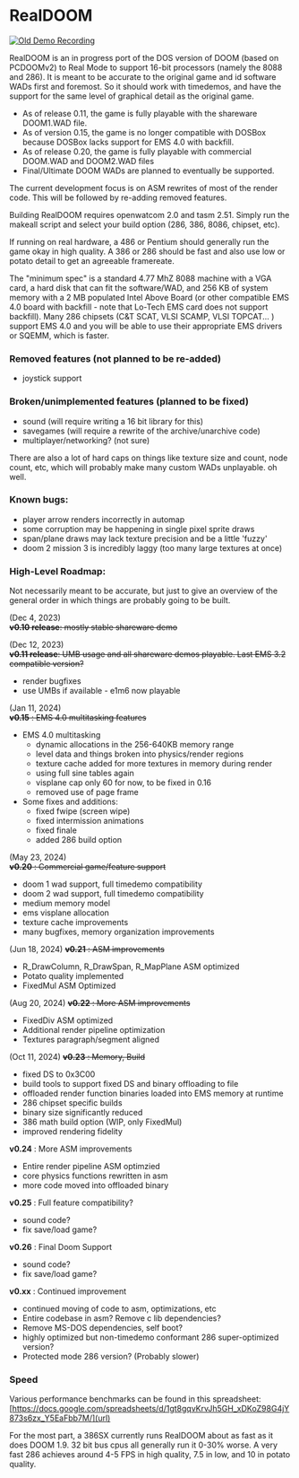 # RealDOOM

[![Old Demo Recording](http://img.youtube.com/vi/AiPq9BUOa98/0.jpg)](https://www.youtube.com/watch?v=AiPq9BUOa98 "RealDOOM v 0.2-ish DOOM2 Map 20 gameplay")



RealDOOM is an in progress port of the DOS version of DOOM (based on PCDOOMv2) to Real Mode to support 16-bit processors (namely the 8088 and 286). It is meant to be accurate to the original game and id software WADs first and foremost. So it should work with timedemos, and have the support for the same level of graphical detail as the original game.


- As of release 0.11, the game is fully playable with the shareware DOOM1.WAD file. 
- As of version 0.15, the game is no longer compatible with DOSBox because DOSBox lacks support for EMS 4.0 with backfill.
- As of release 0.20, the game is fully playable with commercial DOOM.WAD and DOOM2.WAD files
- Final/Ultimate DOOM WADs are planned to eventually be supported.

The current development focus is on ASM rewrites of most of the render code. This will be followed by re-adding removed features.

Building RealDOOM requires openwatcom 2.0 and tasm 2.51.
Simply run the makeall script and select your build option (286, 386, 8086, chipset, etc).

If running on real hardware, a 486 or Pentium should generally run the game okay in high quality. A 386 or 286 should be fast and also use low or potato detail to get an agreeable framereate.

The "minimum spec" is a standard 4.77 MhZ 8088 machine with a VGA card, a hard disk that can fit the software/WAD, and 256 KB of system memory with a 2 MB populated Intel Above Board (or other compatible EMS 4.0 board with backfill - note that Lo-Tech EMS card does not support backfill). Many 286 chipsets (C&T SCAT, VLSI SCAMP, VLSI TOPCAT... ) support EMS 4.0 and you will be able to use their appropriate EMS drivers or SQEMM, which is faster.

### Removed features (not planned to be re-added)
 - joystick support

###  Broken/unimplemented features (planned to be fixed)
 - sound (will require writing a 16 bit library for this)
 - savegames (will require a rewrite of the archive/unarchive code)
 - multiplayer/networking? (not sure)


There are also a lot of hard caps on things like texture size and count, node count, etc, which will probably make many custom WADs unplayable. oh well.


### Known bugs:
 - player arrow renders incorrectly in automap
 - some corruption may be happening in single pixel sprite draws
 - span/plane draws may lack texture precision and be a little 'fuzzy'
 - doom 2 mission 3 is incredibly laggy (too many large textures at once)
 
### High-Level Roadmap:
 Not necessarily meant to be accurate, but just to give an overview of the general order in which things are probably going to be built.

(Dec 4, 2023)      
~~**v0.10 release**: mostly stable shareware demo~~

(Dec 12, 2023)      
~~**v0.11 release**: UMB usage and all shareware demos playable. Last EMS 3.2 compatible version?~~
   - render bugfixes
   - use UMBs if available - e1m6 now playable
     
(Jan 11, 2024)      
~~**v0.15** :  EMS 4.0 multitasking features~~
  - EMS 4.0 multitasking
     - dynamic allocations in the 256-640KB memory range
     - level data and things broken into physics/render regions    
     - texture cache added for more textures in memory during render
     - using full sine tables again
     - visplane cap only 60 for now, to be fixed in 0.16
     - removed use of page frame
  - Some fixes and additions:  
     - fixed fwipe (screen wipe)
     - fixed intermission animations
     - fixed finale
     - added 286 build option

 (May 23, 2024)      
 ~~**v0.20** : Commercial game/feature support~~
  - doom 1 wad support, full timedemo compatibility
  - doom 2 wad support, full timedemo compatibility
  - medium memory model
  - ems visplane allocation
  - texture cache improvements
  - many bugfixes, memory organization improvements
 
 (Jun 18, 2024)
 ~~**v0.21** : ASM improvements~~
  - R_DrawColumn, R_DrawSpan, R_MapPlane ASM optimized
  - Potato quality implemented
  - FixedMul ASM Optimized

 (Aug 20, 2024)
 ~~**v0.22** : More ASM improvements~~
  - FixedDiv ASM optimized
  - Additional render pipeline optimization
  - Textures paragraph/segment aligned

 (Oct 11, 2024)
 ~~**v0.23** : Memory, Build~~
  - fixed DS to 0x3C00
  - build tools to support fixed DS and binary offloading to file
  - offloaded render function binaries loaded into EMS memory at runtime
  - 286 chipset specific builds
  - binary size significantly reduced
  - 386 math build option (WIP, only FixedMul)
  - improved rendering fidelity

**v0.24** : More ASM improvements
 - Entire render pipeline ASM optimzied
 - core physics functions rewritten in asm
 - more code moved into offloaded binary
    
**v0.25** : Full feature compatibility?
  - sound code?
  - fix save/load game?

**v0.26** : Final Doom Support
  - sound code?
  - fix save/load game?
 
 **v0.xx** : Continued improvement
  - continued moving of code to asm, optimizations, etc
  - Entire codebase in asm? Remove c lib dependencies?
  - Remove MS-DOS dependencies, self boot?
  - highly optimized but non-timedemo conformant 286 super-optimized version?
  - Protected mode 286 version? (Probably slower)
 


### Speed

Various performance benchmarks can be found in this spreadsheet:
[https://docs.google.com/spreadsheets/d/1gt8gqvKrvJh5GH_xDKoZ98G4jY873s6zx_Y5EaFbb7M/](url)

For the most part, a 386SX currently runs RealDOOM about as fast as it does DOOM 1.9. 32 bit bus cpus all generally run it 0-30% worse. A very fast 286 achieves around 4-5 FPS in high quality, 7.5 in low, and 10 in potato quality.
